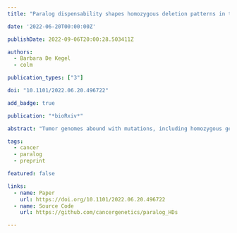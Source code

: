 ```yaml
---
title: "Paralog dispensability shapes homozygous deletion patterns in tumor genomes"

date: '2022-06-20T00:00:00Z'

publishDate: 2022-09-06T20:00:28.503411Z

authors: 
  - Barbara De Kegel
  - colm

publication_types: ["3"]

doi: "10.1101/2022.06.20.496722"

add_badge: true

publication: "*bioRxiv*"

abstract: "Tumor genomes abound with mutations, including homozygous gene deletions, suggesting that tumors are robust to genetic perturbation. In model organisms and cancer cell lines, paralogs have been shown to contribute substantially to genetic robustness – they are generally more dispensable for growth than singletons. Here, by analyzing copy number profiles of >10,000 tumors, we test the hypothesis that the increased dispensability of paralogs shapes tumor genome evolution. We find that paralogs are more likely to be homozygously deleted and that this cannot be explained by other factors known to influence copy number variation. Furthermore, features that influence paralog dispensability in cancer cell lines correlate with paralog deletion frequency in tumors. Finally, paralogs that are broadly essential in cancer cell lines are less frequently deleted in tumors than non-essential paralogs. Overall our results suggest that homozygous deletions of paralogs are more frequently observed in tumor genomes because paralogs are more dispensable."

tags:
  - cancer
  - paralog
  - preprint

featured: false

links:
  - name: Paper
    url: https://doi.org/10.1101/2022.06.20.496722
  - name: Source Code
    url: https://github.com/cancergenetics/paralog_HDs

---
```


